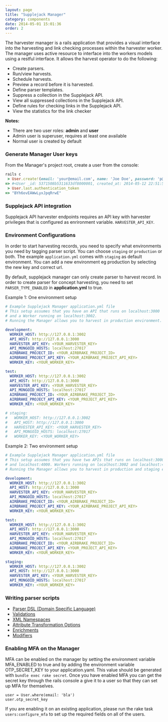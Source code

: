 ```yaml
---
layout: page
title: "Supplejack Manager"
category: components
date: 2014-05-01 15:01:36
order: 2
---
```


The harvester manager is a rails application that provides a visual interface into the harvesting and link checking processes within the harvester worker. The manager uses active resource to interface into the workers models using a restful interface. It allows the harvest operator to do the following:

* Create parsers.
* Run/view harvests.
* Schedule harvests.
* Preview a record before it is harvested.
* Define parser templates.
* Suppress a collection in the Supplejack API.
* View all suppressed collections in the Supplejack API.
* Define rules for checking links in the Supplejack API.
* View the statistics for the link checker

**Notes:**

* There are two user roles: **admin** and **user**
* Admin user is superuser, requires at least one available
* Normal user is created by default

### Generate Manager User keys

From the Manager's project root, create a user from the console:

```ruby
rails c
 > User.create!(email: 'your@email.com', name: 'Joe Doe', password: 'p@ssw0rd', password_confirmation: 'p@ssw0rd').
=> #<User _id: 5371508b5311633df8000001, created_at: 2014-05-12 22:51:55 UTC, updated_at: 2014-05-12 22:51:55 UTC, name: "Joe Doe", email: "your@email.com", encrypted_password: "$2a$10$pKS9ydWHRWtbywuIWBBiy.Yn16QR3ZKmuPXFzQIyJqJHZtrb5c1uq", reset_password_token: nil, reset_password_sent_at: nil, remember_created_at: nil, sign_in_count: 0, current_sign_in_at: nil, last_sign_in_at: nil, current_sign_in_ip: nil, last_sign_in_ip: nil, authentication_token: "BYh6ovEAWwLyxJpqRrwE">
 > User.last.authentication_token
=> "BYh6ovEAWwLyxJpqRrwE"
```

### Supplejack API integration

Supplejack API harvester endpoints requires an API key with harvester privileges that is configured as enrironment variable. `HARVESTER_API_KEY`.

### Environment Configurations
In order to start harvesting records, you need to specify what environments you need by tagging parser script. You can choose `staging` or `production` or both. The example `application.yml` comes with `staging` as default environment. You can add a new environment eg production by selecting the new key and correct url.

By default, supplejack manager can only create parser to harvest record. In order to create parser for concept harvesting, you need to set ``PARSER_TYPE_ENABLED`` in **application.yml** to true.

Example 1: One environment setup

```yaml
# Example Supplejack Manager application.yml file
# This setup assumes that you have an API that runs on localhost:3000
# and a Worker running on localhost:3002.
# Running the Manager allows you to harvest in production environment.

development:
  WORKER_HOST: http://127.0.0.1:3002
  API_HOST: http://127.0.0.1:3000
  HARVESTER_API_KEY: <YOUR_HARVESTER_KEY>
  API_MONGOID_HOSTS: localhost:27017
  AIRBRAKE_PROJECT_ID: <YOUR_AIRBRAKE_PROJECT_ID>
  AIRBRAKE_PROJECT_API_KEY: <YOUR_AIRBRAKE_PROJECT_API_KEY>
  WORKER_KEY: <YOUR_WORKER_KEY>

test:
  WORKER_HOST: http://127.0.0.1:3002
  API_HOST: http://127.0.0.1:3000
  HARVESTER_API_KEY: <YOUR_HARVESTER_KEY>
  API_MONGOID_HOSTS: localhost:27017
  AIRBRAKE_PROJECT_ID: <YOUR_AIRBRAKE_PROJECT_ID>
  AIRBRAKE_PROJECT_API_KEY: <YOUR_PROJECT_API_KEY>
  WORKER_KEY: <YOUR_WORKER_KEY>

# staging:
#   WORKER_HOST: http://127.0.0.1:3002
#   API_HOST: http://127.0.0.1:3000
#   HARVESTER_API_KEY: <YOUR_HARVESTER_KEY>
#   API_MONGOID_HOSTS: localhost:27017
#   WORKER_KEY: <YOUR_WORKER_KEY>
```

Example 2: Two environment setup

```yaml
# Example Supplejack Manager application.yml file
# This setup assumes that you have two APIs that runs on localhost:3000
# and localhost:4000. Workers running on localhost:3002 and localhost:4002.
# Running the Manager allows you to harvest in production and staging environments.

development:
  WORKER_HOST: http://127.0.0.1:3002
  API_HOST: http://127.0.0.1:3000
  HARVESTER_API_KEY: <YOUR_HARVESTER_KEY>
  API_MONGOID_HOSTS: localhost:27017
  AIRBRAKE_PROJECT_ID: <YOUR_AIRBRAKE_PROJECT_ID>
  AIRBRAKE_PROJECT_API_KEY: <YOUR_AIRBRAKE_PROJECT_API_KEY>
  WORKER_KEY: <YOUR_WORKER_KEY>

test:
  WORKER_HOST: http://127.0.0.1:3002
  API_HOST: http://127.0.0.1:3000
  HARVESTER_API_KEY: <YOUR_HARVESTER_KEY>
  API_MONGOID_HOSTS: localhost:27017
  AIRBRAKE_PROJECT_ID: <YOUR_AIRBRAKE_PROJECT_ID>
  AIRBRAKE_PROJECT_API_KEY: <YOUR_PROJECT_API_KEY>
  WORKER_KEY: <YOUR_WORKER_KEY>

staging:
  WORKER_HOST: http://127.0.0.1:3002
  API_HOST: http://127.0.0.1:3000
  HARVESTER_API_KEY: <YOUR_HARVESTER_KEY>
  API_MONGOID_HOSTS: localhost:27017
  WORKER_KEY: <YOUR_WORKER_KEY>
```

### Writing parser scripts
* [Parser DSL (Domain Specific Language)](/supplejack/manager/parser-dsl-domain-specific-language.html)
* [Validations](/supplejack/manager/validations.html)
* [XML Namespaces](/supplejack/manager/xml-namespaces.html)
* [Attribute Transformation Options](/supplejack/manager/attribute-transformation-options.html)
* [Enrichments](/supplejack/manager/enrichments.html)
* [Modifiers](/supplejack/manager/modifiers.html)

### Enabling MFA on the Manager

MFA can be enabled on the manager by setting the environment variable MFA_ENABLED to true and by adding the environment variable OTP_SECRET_KEY to your application.yaml. This value should be generated with `bundle exec rake secret`. Once you have enabled MFA you can get the secret key through the rails console a give it to a user so that they can set up MFA for themselves. 

```
user = User.where(email: 'bla')
user.otp_secret_key
```

If you are enabling it on an existing application, please run the rake task `users:configure_mfa` to set up the required fields on all of the users. 
